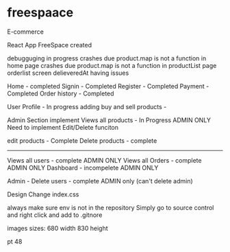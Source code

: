 # freespaace
E-commerce

React App FreeSpace created 

debugguging in progress
crashes due product.map is not a function in home page
crashes due product.map is not a function in productList page
orderlist screen delieveredAt having issues

Home - completed
Signin - Completed
Register - Completed
Payment - Completed
Order history - Completed

User Profile - In progress
adding buy and sell products - 

Admin Section implement
Views all products - In Progress ADMIN ONLY
Need to implement Edit/Delete funciton

edit products - Complete
Delete products - complete

------------------------------------------------------------------

Views all users - complete  ADMIN ONLY
Views all Orders - complete  ADMIN ONLY
Dashboard - incompelete  ADMIN ONLY

Admin -
 Delete users - complete ADMIN only (can't delete admin)

Design Change index.css


always make sure env is not in the repository 
Simply go to source control and right click and add to .gitnore



images sizes:
680 width 830 height

pt 48